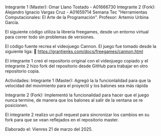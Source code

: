 Integrante 1 (Master): Omar Llano Tostado - A01666730
Integrante 2 (Fork): Alejandro Ignacio Vargas Cruz - A01659714
Semana Tec "Herramientas Computacionales: El Arte de la Programación".
Profesor: Artemio Urbina García.

El siguiente código utiliza la librería freegames, desde un entorno virtual para correr todo sin problemas de versiones.

El código fuente recrea el videojuego Cannon. El juego fue tomado desde la siguiente liga:
🔗 https://grantjenks.com/docs/freegames/cannon.html

El integrante 1 creó el repositorio original con el videojuego copiado y el integrante 2 hizo fork del repositorio desde GitHub para trabajar en otro repositorio copia.

Actividades:
Integrante 1 (Master): Agregó la la funcionlalidad para que la velocidad del movimiento para el proyectil y los balones sea más rápida

Integrante 2 (Fork): Implementó la funcionalidad para hacer que el juego nunca termine, de manera que los balones al salir de la ventana se re posicionen.

El integrante 2 realizo un pull request para sincronizar los cambios en su fork para que se vean reflejados en el repositorio master.

Elaborado el: Vienres 21 de marzo del 2025.

